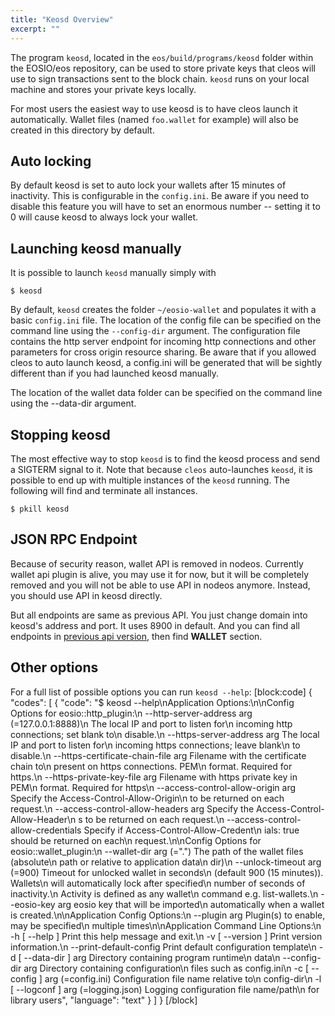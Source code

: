 ```yaml
---
title: "Keosd Overview"
excerpt: ""
---
```

The program `keosd`, located in the `eos/build/programs/keosd` folder within the EOSIO/eos repository, can be used to store private keys that cleos will use to sign transactions sent to the block chain. `keosd` runs on your local machine and stores your private keys locally.

For most users the easiest way to use keosd is to have cleos launch it automatically. Wallet files (named `foo.wallet` for example) will also be created in this directory by default.

## Auto locking

By default keosd is set to auto lock your wallets after 15 minutes of inactivity. This is configurable in the `config.ini`. Be aware if you need to disable this feature you will have to set an enormous number -- setting it to 0 will cause keosd to always lock your wallet.

## Launching keosd manually

It is possible to launch `keosd` manually simply with

```
$ keosd 
```

By default, `keosd` creates the folder `~/eosio-wallet` and populates it with a basic `config.ini` file.  The location of the config file can be specified on the command line using the `--config-dir` argument.  The configuration file contains the http server endpoint for incoming http connections and other parameters for cross origin resource sharing. Be aware that if you allowed cleos to auto launch keosd, a config.ini will be generated that will be sightly different than if you had launched keosd manually.

The location of the wallet data folder can be specified on the command line using the --data-dir argument.

## Stopping keosd

The most effective way to stop `keosd` is to find the keosd process and send a SIGTERM signal to it.  Note that because `cleos` auto-launches `keosd`, it is possible to end up with multiple instances of the `keosd` running.  The following will find and terminate all instances.
```
$ pkill keosd
```

## JSON RPC Endpoint

Because of security reason, wallet API is removed in nodeos. Currently wallet api plugin is alive, you may use it for now, but it will be completely removed and you will not be able to use API in nodeos anymore. Instead, you should use API in keosd directly.

But all endpoints are same as previous API. You just change domain into keosd's address and port. It uses 8900 in default. And you can find all endpoints in [previous api version](https://developers.eos.io/eosio-nodeos/v1.1.0/reference), then find **WALLET** section.

## Other options

For a full list of possible options you can run `keosd --help`:
[block:code]
{
  "codes": [
    {
      "code": "$ keosd --help\nApplication Options:\n\nConfig Options for eosio::http_plugin:\n  --http-server-address arg (=127.0.0.1:8888)\n                                        The local IP and port to listen for\n                                        incoming http connections; set blank to\n                                        disable.\n  --https-server-address arg            The local IP and port to listen for\n                                        incoming https connections; leave blank\n                                        to disable.\n  --https-certificate-chain-file arg    Filename with the certificate chain to\n                                        present on https connections. PEM\n                                        format. Required for https.\n  --https-private-key-file arg          Filename with https private key in PEM\n                                        format. Required for https\n  --access-control-allow-origin arg     Specify the Access-Control-Allow-Origin\n                                        to be returned on each request.\n  --access-control-allow-headers arg    Specify the Access-Control-Allow-Header\n                                        s to be returned on each request.\n  --access-control-allow-credentials    Specify if Access-Control-Allow-Credent\n                                        ials: true should be returned on each\n                                        request.\n\nConfig Options for eosio::wallet_plugin:\n  --wallet-dir arg (=\".\")               The path of the wallet files (absolute\n                                        path or relative to application data\n                                        dir)\n  --unlock-timeout arg (=900)           Timeout for unlocked wallet in seconds\n                                        (default 900 (15 minutes)). Wallets\n                                        will automatically lock after specified\n                                        number of seconds of inactivity.\n                                        Activity is defined as any wallet\n                                        command e.g. list-wallets.\n  --eosio-key arg                       eosio key that will be imported\n                                        automatically when a wallet is created.\n\nApplication Config Options:\n  --plugin arg                          Plugin(s) to enable, may be specified\n                                        multiple times\n\nApplication Command Line Options:\n  -h [ --help ]                         Print this help message and exit.\n  -v [ --version ]                      Print version information.\n  --print-default-config                Print default configuration template\n  -d [ --data-dir ] arg                 Directory containing program runtime\n                                        data\n  --config-dir arg                      Directory containing configuration\n                                        files such as config.ini\n  -c [ --config ] arg (=config.ini)     Configuration file name relative to\n                                        config-dir\n  -l [ --logconf ] arg (=logging.json)  Logging configuration file name/path\n                                        for library users",
      "language": "text"
    }
  ]
}
[/block]